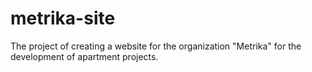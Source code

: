 # metrika-site
The project of creating a website for the organization "Metrika" for the development of apartment projects.
